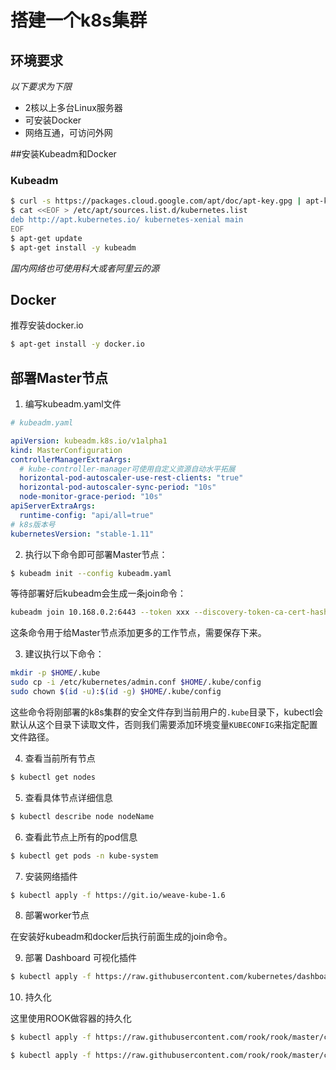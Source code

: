 # 搭建一个k8s集群

## 环境要求

*以下要求为下限*

- 2核以上多台Linux服务器
- 可安装Docker
- 网络互通，可访问外网

##安装Kubeadm和Docker

### Kubeadm

```bash
$ curl -s https://packages.cloud.google.com/apt/doc/apt-key.gpg | apt-key add -
$ cat <<EOF > /etc/apt/sources.list.d/kubernetes.list
deb http://apt.kubernetes.io/ kubernetes-xenial main
EOF
$ apt-get update
$ apt-get install -y kubeadm
```

*国内网络也可使用科大或者阿里云的源*

## Docker

推荐安装docker.io

```bash
$ apt-get install -y docker.io
```

## 部署Master节点

1. 编写kubeadm.yaml文件

```yaml
# kubeadm.yaml

apiVersion: kubeadm.k8s.io/v1alpha1
kind: MasterConfiguration
controllerManagerExtraArgs:
  # kube-controller-manager可使用自定义资源自动水平拓展
  horizontal-pod-autoscaler-use-rest-clients: "true" 
  horizontal-pod-autoscaler-sync-period: "10s"
  node-monitor-grace-period: "10s"
apiServerExtraArgs:
  runtime-config: "api/all=true"
# k8s版本号
kubernetesVersion: "stable-1.11"
```

2. 执行以下命令即可部署Master节点：

```bash
$ kubeadm init --config kubeadm.yaml
```

等待部署好后kubeadm会生成一条join命令：

```bash
kubeadm join 10.168.0.2:6443 --token xxx --discovery-token-ca-cert-hash sha256:xxx
```

这条命令用于给Master节点添加更多的工作节点，需要保存下来。

3. 建议执行以下命令：

``` bash
mkdir -p $HOME/.kube
sudo cp -i /etc/kubernetes/admin.conf $HOME/.kube/config
sudo chown $(id -u):$(id -g) $HOME/.kube/config
```

这些命令将刚部署的k8s集群的安全文件存到当前用户的`.kube`目录下，kubectl会默认从这个目录下读取文件，否则我们需要添加环境变量`KUBECONFIG`来指定配置文件路径。

4. 查看当前所有节点

 ```bash
$ kubectl get nodes
 ```

5. 查看具体节点详细信息

```bash
$ kubectl describe node nodeName
```

6. 查看此节点上所有的pod信息

```bash
$ kubectl get pods -n kube-system
```

7. 安装网络插件

```bash
$ kubectl apply -f https://git.io/weave-kube-1.6
```

8. 部署worker节点

在安装好kubeadm和docker后执行前面生成的join命令。

9. 部署 Dashboard 可视化插件

```bash
$ kubectl apply -f https://raw.githubusercontent.com/kubernetes/dashboard/master/src/deploy/recommended/kubernetes-dashboard.yaml
```

10. 持久化

这里使用ROOK做容器的持久化

```bash
$ kubectl apply -f https://raw.githubusercontent.com/rook/rook/master/cluster/examples/kubernetes/ceph/operator.yaml

$ kubectl apply -f https://raw.githubusercontent.com/rook/rook/master/cluster/examples/kubernetes/ceph/cluster.yaml
```



